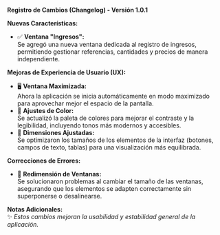 **Registro de Cambios (Changelog) - Versión 1.0.1**

**Nuevas Características:**
- ✅ **Ventana "Ingresos":**  
  Se agregó una nueva ventana dedicada al registro de ingresos, permitiendo gestionar referencias, cantidades y precios de manera independiente.

**Mejoras de Experiencia de Usuario (UX):**
- 🖥️ **Ventana Maximizada:**  
  Ahora la aplicación se inicia automáticamente en modo maximizado para aprovechar mejor el espacio de la pantalla.
- 🎨 **Ajustes de Color:**  
  Se actualizó la paleta de colores para mejorar el contraste y la legibilidad, incluyendo tonos más modernos y accesibles.
- 📏 **Dimensiones Ajustadas:**  
  Se optimizaron los tamaños de los elementos de la interfaz (botones, campos de texto, tablas) para una visualización más equilibrada.

**Correcciones de Errores:**
- 🐞 **Redimensión de Ventanas:**  
  Se solucionaron problemas al cambiar el tamaño de las ventanas, asegurando que los elementos se adapten correctamente sin superponerse o desalinearse.

**Notas Adicionales:**  
✨ *Estos cambios mejoran la usabilidad y estabilidad general de la aplicación.*